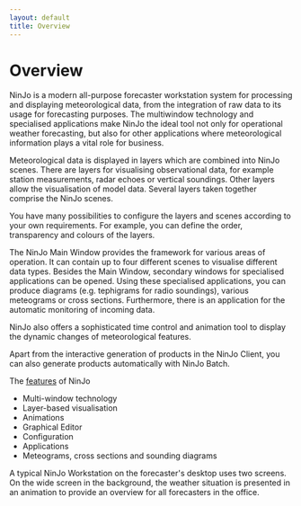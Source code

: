 ```yaml
---
layout: default
title: Overview
---
```

# Overview

NinJo is a modern all-purpose forecaster workstation system for processing and displaying meteorological data, from the integration of raw data to its usage for forecasting purposes. The multiwindow technology and specialised applications make NinJo the ideal tool not only for operational weather forecasting, but also for other applications where meteorological information plays a vital role for business.

Meteorological data is displayed in layers which are combined into NinJo scenes. There are layers for visualising observational data, for example station measurements, radar echoes or vertical soundings. Other layers allow the visualisation of model data. Several layers taken together comprise the NinJo scenes.

You have many possibilities to configure the layers and scenes according to your own requirements. For example, you can define the order, transparency and colours of the layers.

The NinJo Main Window provides the framework for various areas of operation. It can contain up to four different scenes to visualise different data types. Besides the Main Window, secondary windows for specialised applications can be opened. Using these specialised applications, you can produce diagrams (e.g. tephigrams for radio soundings), various meteograms or cross sections. Furthermore, there is an application for the automatic monitoring of incoming data.

NinJo also offers a sophisticated time control and animation tool to display the dynamic changes of meteorological features.

Apart from the interactive generation of products in the NinJo Client, you can also generate products automatically with NinJo Batch.

The [features](features.html) of NinJo

- Multi-window technology
- Layer-based visualisation
- Animations
- Graphical Editor
- Configuration
- Applications
- Meteograms, cross sections and sounding diagrams

A typical NinJo Workstation on the forecaster's desktop uses two screens. On the wide screen in the background, the weather situation is presented in an animation to provide an overview for all forecasters in the office. 
